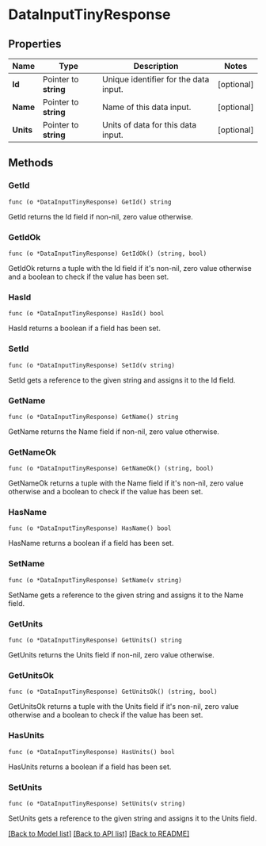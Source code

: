 # DataInputTinyResponse

## Properties

Name | Type | Description | Notes
------------ | ------------- | ------------- | -------------
**Id** | Pointer to **string** | Unique identifier for the data input. | [optional] 
**Name** | Pointer to **string** | Name of this data input. | [optional] 
**Units** | Pointer to **string** | Units of data for this data input. | [optional] 

## Methods

### GetId

`func (o *DataInputTinyResponse) GetId() string`

GetId returns the Id field if non-nil, zero value otherwise.

### GetIdOk

`func (o *DataInputTinyResponse) GetIdOk() (string, bool)`

GetIdOk returns a tuple with the Id field if it's non-nil, zero value otherwise
and a boolean to check if the value has been set.

### HasId

`func (o *DataInputTinyResponse) HasId() bool`

HasId returns a boolean if a field has been set.

### SetId

`func (o *DataInputTinyResponse) SetId(v string)`

SetId gets a reference to the given string and assigns it to the Id field.

### GetName

`func (o *DataInputTinyResponse) GetName() string`

GetName returns the Name field if non-nil, zero value otherwise.

### GetNameOk

`func (o *DataInputTinyResponse) GetNameOk() (string, bool)`

GetNameOk returns a tuple with the Name field if it's non-nil, zero value otherwise
and a boolean to check if the value has been set.

### HasName

`func (o *DataInputTinyResponse) HasName() bool`

HasName returns a boolean if a field has been set.

### SetName

`func (o *DataInputTinyResponse) SetName(v string)`

SetName gets a reference to the given string and assigns it to the Name field.

### GetUnits

`func (o *DataInputTinyResponse) GetUnits() string`

GetUnits returns the Units field if non-nil, zero value otherwise.

### GetUnitsOk

`func (o *DataInputTinyResponse) GetUnitsOk() (string, bool)`

GetUnitsOk returns a tuple with the Units field if it's non-nil, zero value otherwise
and a boolean to check if the value has been set.

### HasUnits

`func (o *DataInputTinyResponse) HasUnits() bool`

HasUnits returns a boolean if a field has been set.

### SetUnits

`func (o *DataInputTinyResponse) SetUnits(v string)`

SetUnits gets a reference to the given string and assigns it to the Units field.


[[Back to Model list]](../README.md#documentation-for-models) [[Back to API list]](../README.md#documentation-for-api-endpoints) [[Back to README]](../README.md)


